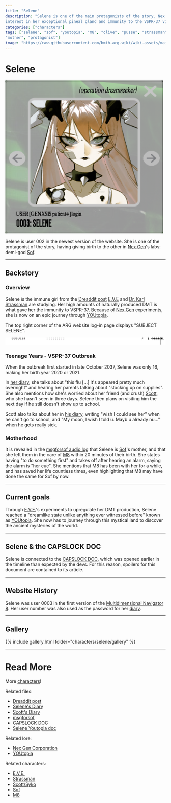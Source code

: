 ```yaml
---
title: "Selene"
description: "Selene is one of the main protagonists of the story. Nex Gen refers to her as NYX-01 and has a keen 
interest in her exceptional pineal gland and immunity to the VSPR-37 virus."
categories: ["characters"]
tags: ["selene", "sof", "youtopia", "m8", "clive", "pusse", "strassman", "eve", "indole alkaloid structure", "pineal gland", 
"mother", "protagonist"]
image: "https://raw.githubusercontent.com/bmth-arg-wiki/wiki-assets/main/characters/selene/selene-300x300.png"
---
```

# Selene

![Selene's Avatar](https://raw.githubusercontent.com/bmth-arg-wiki/wiki-assets/main/characters/selene/3selene.png)

Selene is user 002 in the newest version of the website. She is one of the protagonist of the story, having giving 
birth to the other in [Nex Gen](../lore/nex-gen-corporation)'s labs: demi-god [Sof](sof).

***

## Backstory

### Overview

Selene is the immune girl from the [Dreaddit post](../for-sof/dreadit) [E.V.E](eve) and [Dr. Karl Strassman](strassman) are studying.
Her high amounts of naturally produced DMT is what gave her the immunity to VSPR-37.
Because of [Nex Gen](../lore/nex-gen-corporation) experiments, she is now on an epic journey through 
[YOUtopia](../lore/youtopia).

The top right corner of the ARG website log-in page displays "SUBJECT SELENE".

![Subject Selene](https://raw.githubusercontent.com/bmth-arg-wiki/wiki-assets/main/characters/selene/gallery/subject-selene.png)

### Teenage Years - VSPR-37 Outbreak

When the outbreak first started in late October 2037, Selene was only 16, making her birth year 2020 or 2021.

In [her diary](../for-sof/selene_personal_journal.md), she talks about "this flu [...] it's appeared pretty much overnight" 
and hearing her parents talking about "stocking up on supplies".
She also mentions how she's worried about her friend (and crush) [Scott](syko), who she hasn't seen in three days. 
Selene then plans on visiting him the next day if he still doesn't show up to school.

Scott also talks about her in [his diary](../for-sof/scott_personal_journal), writing "wish I could see her" when he can't go to school, 
and "My moon, I wish I told u. Mayb u already nu..." when he gets really sick.

### Motherhood

It is revealed in the [msgforsof audio log](../for-sof/msgforsof) that Selene is [Sof](sof)'s mother, 
and that she left them in the care of [M8](../m8) within 20 minutes of their birth. 
She states having "to do something first" and takes off after hearing an alarm, saying the alarm is "her cue". 
She mentions that M8 has been with her for a while, and has saved her life countless times, 
even highlighting that M8 may have done the same for Sof by now.

***

## Current goals

Through [E.V.E.](eve)'s experiments to upregulate her DMT production, 
Selene reached a "dreamlike state unlike anything ever witnessed before" known as [YOUtopia](../lore/youtopia).
She now has to journey through this mystical land to discover the ancient mysteries of the world.

***

## Selene & the CAPSLOCK DOC

Selene is connected to the [CAPSLOCK DOC](../for-sof/capslock_doc), which was opened earlier in the timeline than expected by the devs. 
For this reason, spoilers for this document are contained to its article.

***

## Website History

Selene was user 0003 in the first version of the [Multidimensional Navigator 8](../webpage). Her user number 
was also used as the password for her [diary](../for-sof/selene_personal_journal).

***

## Gallery

{% include gallery.html folder="characters/selene/gallery" %}

***

# Read More

More [characters](characters)!

Related files:

- [Dreaddit post](../for-sof/dreadit)
- [Selene's Diary](../for-sof/selene_personal_journal)
- [Scott's Diary](../for-sof/scott_personal_journal)
- [msgforsof](../for-sof/msgforsof)
- [CAPSLOCK DOC](../for-sof/capslock_doc)
- [Selene Youtopia doc](../for-sof/selene_youtopia_doc)

Related lore:

- [Nex Gen Corporation](../lore/nex-gen-corporation)
- [YOUtopia](../lore/youtopia)

Related characters:

- [E.V.E.](eve)
- [Strassman](strassman)
- [Scott/Syko](syko)
- [Sof](sof)
- [M8](../m8)
